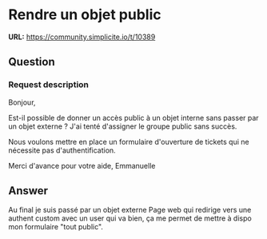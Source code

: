 # Rendre un objet public

**URL:** https://community.simplicite.io/t/10389

## Question
### Request description

Bonjour,

Est-il possible de donner un accès public à un objet interne sans passer par un objet externe ? J'ai tenté d'assigner le groupe public sans succès.

Nous voulons mettre en place un formulaire d'ouverture de tickets qui ne nécessite pas d'authentification.

Merci d'avance pour votre aide,
Emmanuelle

## Answer
Au final je suis passé par un objet externe Page web qui redirige vers une authent custom avec un user qui va bien, ça me permet de mettre à dispo mon formulaire "tout public".

